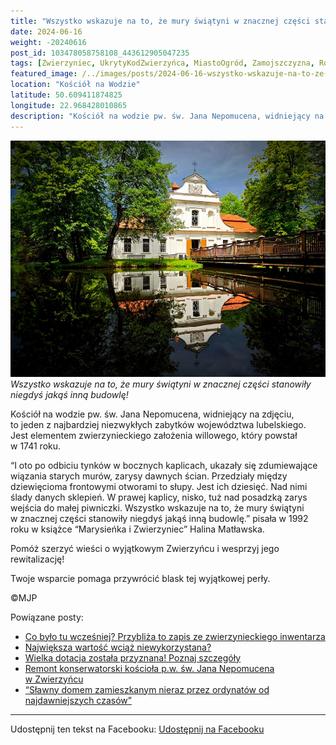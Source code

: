 ```yaml
---
title: "Wszystko wskazuje na to, że mury świątyni w znacznej części stanowiły niegdyś jakąś inną budowlę!"
date: 2024-06-16
weight: -20240616
post_id: 103478058758108_443612905047235
tags: [Zwierzyniec, UkrytyKodZwierzyńca, MiastoOgród, Zamojszczyzna, Roztocze, Lubelskie, villarestituta, turystyka, dziedzictwo, zabytki, krajobrazy, TajemnicePrzeszłości, PodróżeWczasie, MagiczneMiejsce]
featured_image: /../images/posts/2024-06-16-wszystko-wskazuje-na-to-ze-mury-swiatyni.jpg
location: "Kościół na Wodzie"
latitude: 50.609411874825
longitude: 22.968428010865
description: "Kościół na wodzie pw. św. Jana Nepomucena, widniejący na zdjęciu, to jeden z najbardziej niezwykłych zabytków województwa lubelskiego. Jest elementem ..."
---
```


![Wszystko wskazuje na to, że mury świątyni w znacznej części stanowiły niegdyś jakąś inną budowlę!](/images/posts/2024-06-16-wszystko-wskazuje-na-to-ze-mury-swiatyni.jpg)
*Wszystko wskazuje na to, że mury świątyni w znacznej części stanowiły niegdyś jakąś inną budowlę!*

Kościół na wodzie pw. św. Jana Nepomucena, widniejący na zdjęciu, to jeden z najbardziej niezwykłych zabytków województwa lubelskiego. Jest elementem zwierzynieckiego założenia willowego, który powstał w 1741 roku.

“I oto po odbiciu tynków w bocznych kaplicach, ukazały się zdumiewające wiązania starych murów, zarysy dawnych ścian. Przedziały między dziewięcioma frontowymi otworami to słupy. Jest ich dziesięć. Nad nimi ślady danych sklepień. W prawej kaplicy, nisko, tuż nad posadzką zarys wejścia do małej piwniczki. Wszystko wskazuje na to, że mury świątyni w znacznej części stanowiły niegdyś jakąś inną budowlę.” pisała w 1992 roku w książce “Marysieńka i Zwierzyniec” Halina Matławska.

Pomóż szerzyć wieści o wyjątkowym Zwierzyńcu i wesprzyj jego rewitalizację!

Twoje wsparcie pomaga przywrócić blask tej wyjątkowej perły.



©MJP

Powiązane posty:
- [Co było tu wcześniej? Przybliża to zapis ze zwierzynieckiego inwentarza](/posts/co-bylo-tu-wczesniej-przybliza-to-zapis)
- [Największa wartość wciąż niewykorzystana?](/posts/najwieksza-wartosc-wciaz-niewykorzystana)
- [Wielka dotacja została przyznana! Poznaj szczegóły](/posts/wielka-dotacja-zostala-przyznana-poznaj-szczegoly)
- [Remont konserwatorski kościoła p.w. św. Jana Nepomucena w Zwierzyńcu](/posts/remont-konserwatorski-kosciola-pwswjana)
- [“Sławny domem zamieszkanym nieraz przez ordynatów od najdawniejszych czasów”](/posts/slawny-domem-zamieszkanym-nieraz-przez-ordynatow)


---

Udostępnij ten tekst na Facebooku:
[Udostępnij na Facebooku](https://www.facebook.com/sharer/sharer.php?u=https://stowarzyszeniewachniewskiej.pl/posts/wszystko-wskazuje-na-to-ze-mury-swiatyni)

<script type="application/ld+json">
{
  "@context": "https://schema.org",
  "@type": "BlogPosting",
  "headline": "Wszystko wskazuje na to, że mury świątyni w znacznej części stanowiły niegdyś jakąś inną budowlę!",
  "datePublished": "2024-06-16",
  "dateModified": "2024-06-16",
  "author": {
    "@type": "Person",
    "name": "Michał Jan Patyk"
  },
  "publisher": {
    "@type": "Organization",
    "name": "Stowarzyszenie im. Aleksandry Wachniewskiej",
    "logo": {
      "@type": "ImageObject",
      "url": "https://stowarzyszeniewachniewskiej.pl/images/logo/logo.svg"
    }
  },
  "mainEntityOfPage": {
    "@type": "WebPage",
    "@id": "https://stowarzyszeniewachniewskiej.pl/posts/wszystko-wskazuje-na-to-ze-mury-swiatyni"
  },
  "image": {
    "@type": "ImageObject",
    "url": "https://stowarzyszeniewachniewskiej.pl//images/posts/2024-06-16-wszystko-wskazuje-na-to-ze-mury-swiatyni.jpg"
  },
  "articleSection": "Dziedzictwo Kulturowe i Zabytki",
  "keywords": "[Zwierzyniec, UkrytyKodZwierzyńca, MiastoOgród, Zamojszczyzna, Roztocze, Lubelskie, villarestituta, turystyka, dziedzictwo, zabytki, krajobrazy, TajemnicePrzeszłości, PodróżeWczasie, MagiczneMiejsce]",
  "wordCount": 117,
  "articleBody": "Kościół na wodzie pw. św. Jana Nepomucena, widniejący na zdjęciu, to jeden z najbardziej niezwykłych zabytków województwa lubelskiego. Jest elementem zwierzynieckiego założenia willowego, który powstał w 1741 roku.\n\n“I oto po odbiciu tynków w bocznych kaplicach, ukazały się zdumiewające wiązania starych murów, zarysy dawnych ścian. Przedziały między dziewięcioma frontowymi otworami to słupy. Jest ich dziesięć. Nad nimi ślady danych sklepień. W prawej kaplicy, nisko, tuż nad posadzką zarys wejścia do małej piwniczki. Wszystko wskazuje na to, że mury świątyni w znacznej części stanowiły niegdyś jakąś inną budowlę.” pisała w 1992 roku w książce “Marysieńka i Zwierzyniec” Halina Matławska.\n\nPomóż szerzyć wieści o wyjątkowym Zwierzyńcu i wesprzyj jego rewitalizację!\n\nTwoje wsparcie pomaga przywrócić blask tej wyjątkowej perły.\n\n\n\n©MJP",
  "description": "Kościół na wodzie pw. św. Jana Nepomucena, widniejący na zdjęciu, to jeden z najbardziej niezwykłych zabytków województwa lubelskiego. Jest elementem ...",
  "copyrightHolder": {
    "@type": "Person",
    "name": "Michał Jan Patyk"
  }
}
</script>
<script type="application/ld+json">
{
  "@context": "https://schema.org",
  "@type": "BreadcrumbList",
  "itemListElement": [
    {
      "@type": "ListItem",
      "position": 1,
      "name": "Home",
      "item": "https://stowarzyszeniewachniewskiej.pl"
    },
    {
      "@type": "ListItem",
      "position": 2,
      "name": "posts",
      "item": "https://stowarzyszeniewachniewskiej.pl/posts"
    },
    {
      "@type": "ListItem",
      "position": 3,
      "name": "Wszystko wskazuje na to, że mury świątyni w znacznej części stanowiły niegdyś jakąś inną budowlę!",
      "item": "https://stowarzyszeniewachniewskiej.pl/posts/wszystko-wskazuje-na-to-ze-mury-swiatyni"
    }
  ]
}
</script>

